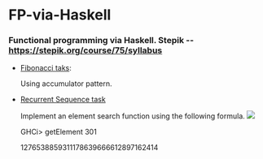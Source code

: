 # FP-via-Haskell
### Functional programming via Haskell. Stepik -- https://stepik.org/course/75/syllabus

* [Fibonacci taks](Fibonacci.hs):

  Using accumulator pattern.

* [Recurrent Sequence task](RecurrentSequence.hs)
  
  Implement an element search function using the following formula. <img src="https://render.githubusercontent.com/render/math?math=a_0 = 1; a_1 = 2; a_2 = 3; a_{k + 3} = a_{k + 2} + a_{k + 1} - 2a_k">
  
  GHCi> getElement 301
  
  1276538859311178639666612897162414
